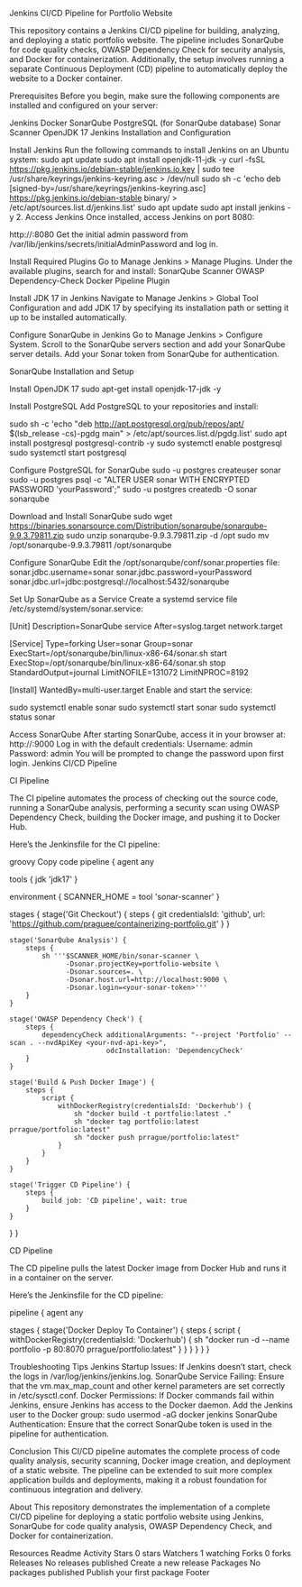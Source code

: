 Jenkins CI/CD Pipeline for Portfolio Website

This repository contains a Jenkins CI/CD pipeline for building, analyzing, and deploying a static portfolio website. The pipeline includes SonarQube for code quality checks, OWASP Dependency Check for security analysis, and Docker for containerization. Additionally, the setup involves running a separate Continuous Deployment (CD) pipeline to automatically deploy the website to a Docker container.

Prerequisites Before you begin, make sure the following components are installed and configured on your server:

Jenkins Docker SonarQube PostgreSQL (for SonarQube database) Sonar Scanner OpenJDK 17 Jenkins Installation and Configuration

Install Jenkins Run the following commands to install Jenkins on an Ubuntu system:
sudo apt update sudo apt install openjdk-11-jdk -y curl -fsSL https://pkg.jenkins.io/debian-stable/jenkins.io.key | sudo tee
/usr/share/keyrings/jenkins-keyring.asc > /dev/null sudo sh -c 'echo deb [signed-by=/usr/share/keyrings/jenkins-keyring.asc]
https://pkg.jenkins.io/debian-stable binary/ >
/etc/apt/sources.list.d/jenkins.list' sudo apt update sudo apt install jenkins -y 2. Access Jenkins Once installed, access Jenkins on port 8080:

http://:8080 Get the initial admin password from /var/lib/jenkins/secrets/initialAdminPassword and log in.

Install Required Plugins Go to Manage Jenkins > Manage Plugins. Under the available plugins, search for and install:
SonarQube Scanner OWASP Dependency-Check Docker Pipeline Plugin

Install JDK 17 in Jenkins Navigate to Manage Jenkins > Global Tool Configuration and add JDK 17 by specifying its installation path or setting it up to be installed automatically.

Configure SonarQube in Jenkins Go to Manage Jenkins > Configure System. Scroll to the SonarQube servers section and add your SonarQube server details. Add your Sonar token from SonarQube for authentication.

SonarQube Installation and Setup

Install OpenJDK 17 sudo apt-get install openjdk-17-jdk -y

Install PostgreSQL Add PostgreSQL to your repositories and install:

sudo sh -c 'echo "deb http://apt.postgresql.org/pub/repos/apt/ $(lsb_release -cs)-pgdg main" > /etc/apt/sources.list.d/pgdg.list' sudo apt install postgresql postgresql-contrib -y sudo systemctl enable postgresql sudo systemctl start postgresql

Configure PostgreSQL for SonarQube sudo -u postgres createuser sonar sudo -u postgres psql -c "ALTER USER sonar WITH ENCRYPTED PASSWORD 'yourPassword';" sudo -u postgres createdb -O sonar sonarqube

Download and Install SonarQube sudo wget https://binaries.sonarsource.com/Distribution/sonarqube/sonarqube-9.9.3.79811.zip sudo unzip sonarqube-9.9.3.79811.zip -d /opt sudo mv /opt/sonarqube-9.9.3.79811 /opt/sonarqube

Configure SonarQube Edit the /opt/sonarqube/conf/sonar.properties file: sonar.jdbc.username=sonar sonar.jdbc.password=yourPassword sonar.jdbc.url=jdbc:postgresql://localhost:5432/sonarqube

Set Up SonarQube as a Service Create a systemd service file /etc/systemd/system/sonar.service:

[Unit] Description=SonarQube service After=syslog.target network.target

[Service] Type=forking User=sonar Group=sonar ExecStart=/opt/sonarqube/bin/linux-x86-64/sonar.sh start ExecStop=/opt/sonarqube/bin/linux-x86-64/sonar.sh stop StandardOutput=journal LimitNOFILE=131072 LimitNPROC=8192

[Install] WantedBy=multi-user.target Enable and start the service:

sudo systemctl enable sonar sudo systemctl start sonar sudo systemctl status sonar

Access SonarQube After starting SonarQube, access it in your browser at: http://:9000 Log in with the default credentials: Username: admin Password: admin You will be prompted to change the password upon first login.
Jenkins CI/CD Pipeline

CI Pipeline

The CI pipeline automates the process of checking out the source code, running a SonarQube analysis, performing a security scan using OWASP Dependency Check, building the Docker image, and pushing it to Docker Hub.

Here’s the Jenkinsfile for the CI pipeline:

groovy Copy code pipeline { agent any

tools {
    jdk 'jdk17'
}

environment {
    SCANNER_HOME = tool 'sonar-scanner'
}

stages {
    stage('Git Checkout') {
        steps {
            git credentialsId: 'github', url: 'https://github.com/praguee/containerizing-portfolio.git'
        }
    }

    stage('SonarQube Analysis') {
        steps {
            sh '''$SCANNER_HOME/bin/sonar-scanner \
                  -Dsonar.projectKey=portfolio-website \
                  -Dsonar.sources=. \
                  -Dsonar.host.url=http://localhost:9000 \
                  -Dsonar.login=<your-sonar-token>'''
        }
    }

    stage('OWASP Dependency Check') {
        steps {
            dependencyCheck additionalArguments: "--project 'Portfolio' --scan . --nvdApiKey <your-nvd-api-key>",
                            odcInstallation: 'DependencyCheck'
        }
    }

    stage('Build & Push Docker Image') {
        steps {
            script {
                withDockerRegistry(credentialsId: 'Dockerhub') {
                    sh "docker build -t portfolio:latest ."
                    sh "docker tag portfolio:latest prrague/portfolio:latest"
                    sh "docker push prrague/portfolio:latest"
                }
            }
        }
    }

    stage('Trigger CD Pipeline') {
        steps {
            build job: 'CD pipeline', wait: true
        }
    }
}
}

CD Pipeline

The CD pipeline pulls the latest Docker image from Docker Hub and runs it in a container on the server.

Here’s the Jenkinsfile for the CD pipeline:

pipeline { agent any

stages {
    stage('Docker Deploy To Container') {
        steps {
            script {
                withDockerRegistry(credentialsId: 'Dockerhub') {
                    sh "docker run -d --name portfolio -p 80:8070 prrague/portfolio:latest"
                }
            }
        }
    }
}
}

Troubleshooting Tips Jenkins Startup Issues: If Jenkins doesn’t start, check the logs in /var/log/jenkins/jenkins.log. SonarQube Service Failing: Ensure that the vm.max_map_count and other kernel parameters are set correctly in /etc/sysctl.conf. Docker Permissions: If Docker commands fail within Jenkins, ensure Jenkins has access to the Docker daemon. Add the Jenkins user to the Docker group: sudo usermod -aG docker jenkins SonarQube Authentication: Ensure that the correct SonarQube token is used in the pipeline for authentication.

Conclusion This CI/CD pipeline automates the complete process of code quality analysis, security scanning, Docker image creation, and deployment of a static website. The pipeline can be extended to suit more complex application builds and deployments, making it a robust foundation for continuous integration and delivery.

About
This repository demonstrates the implementation of a complete CI/CD pipeline for deploying a static portfolio website using Jenkins, SonarQube for code quality analysis, OWASP Dependency Check, and Docker for containerization.

Resources
 Readme
 Activity
Stars
 0 stars
Watchers
 1 watching
Forks
 0 forks
Releases
No releases published
Create a new release
Packages
No packages published
Publish your first package
Footer
